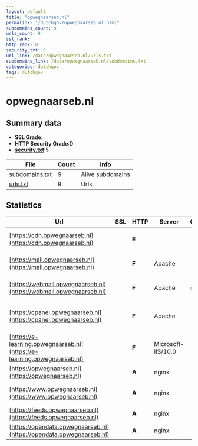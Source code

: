 ```yaml
---
layout: default
title: "opwegnaarseb.nl"
permalink: "/dutchgov/opwegnaarseb.nl.html"
subdomains_count: 9
urls_count: 9
ssl_rank: 
http_rank: D
security_txt: 5
url_link: /data/opwegnaarseb.nl/urls.txt
subdomains_link: /data/opwegnaarseb.nl/subdomains.txt
categories: dutchgov
tags: dutchgov
---
```



# opwegnaarseb.nl
## Summary data


 - **SSL Grade**:
 - **HTTP Security Grade**:D
 - **[security.txt](https://www.digitaleoverheid.nl/nieuws/standaard-security-txt-nu-verplicht-voor-overheid/)**:5


| File       | Count | Info |
|------------|-------|------|
|[subdomains.txt](/DutchGovScope/data/opwegnaarseb.nl/subdomains.txt)|9|Alive subdomains|
|[urls.txt](/DutchGovScope/data/opwegnaarseb.nl/urls.txt)|9|Urls|


## Statistics


| Url | SSL | HTTP | Server | Cookie | HSTS | CORS | CTO | CSP | XFO | XXP | RP |FP| Tech |Title |
|--------|-------|-------|------|------|------|------|------|------|------|------|------|------|------|------|
|[https://cdn.opwegnaarseb.nl](https://cdn.opwegnaarseb.nl)| | **E**|| | | | | | | | :white_check_mark: | |Azure Azure Front Door||
|[https://mail.opwegnaarseb.nl](https://mail.opwegnaarseb.nl)| | **F**|Apache| | | | | | | | :white_check_mark: | |Apache HTTP Server|Index of /|
|[https://webmail.opwegnaarseb.nl](https://webmail.opwegnaarseb.nl)| | **F**|Apache|:white_check_mark: | | | | | | | :white_check_mark: | |Apache HTTP Server|Webmail Login|
|[https://cpanel.opwegnaarseb.nl](https://cpanel.opwegnaarseb.nl)| | **F**|Apache| | | | | | | | :white_check_mark: | |Apache HTTP Server cPanel|cPanel Login|
|[https://e-learning.opwegnaarseb.nl](https://e-learning.opwegnaarseb.nl)| | **F**|Microsoft-IIS/10.0| | | | | | | | :white_check_mark: | |IIS:10.0 Windows Server|403 - Forbidden:...|
|[https://opwegnaarseb.nl](https://opwegnaarseb.nl)| | **A**|nginx| |:white_check_mark: | | |:warning: | :white_check_mark: | :white_check_mark: | :white_check_mark: | |HSTS Nginx|301 Moved Perman...|
|[https://www.opwegnaarseb.nl](https://www.opwegnaarseb.nl)| | **A**|nginx| |:white_check_mark: | | |:warning: | :white_check_mark: | :white_check_mark: | :white_check_mark: | |Bloomreach HSTS Nginx|Home | Schoon en...|
|[https://feeds.opwegnaarseb.nl](https://feeds.opwegnaarseb.nl)| | **A**|nginx| |:white_check_mark: | | | | :white_check_mark: | :white_check_mark: | :white_check_mark: | |HSTS Nginx||
|[https://opendata.opwegnaarseb.nl](https://opendata.opwegnaarseb.nl)| | **A**|nginx| |:white_check_mark: | | | | :white_check_mark: | :white_check_mark: | :white_check_mark: | |HSTS Nginx||


